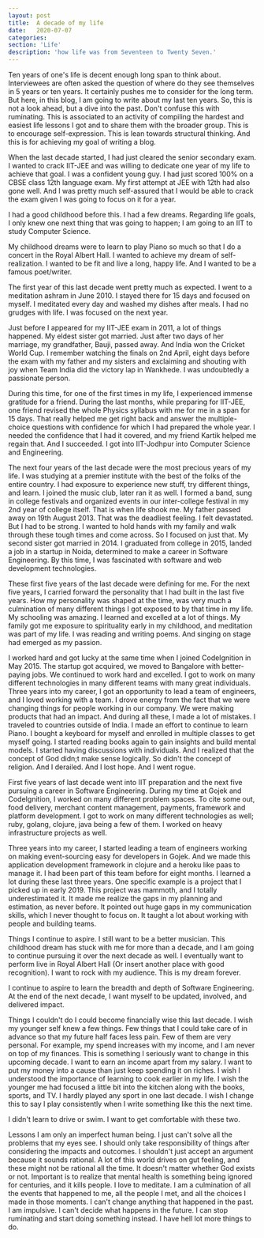 ```yaml
---
layout: post
title:  A decade of my life
date:   2020-07-07
categories:
section: 'Life'
description: 'how life was from Seventeen to Twenty Seven.'
---
```


Ten years of one's life is decent enough long span to think about. Interviewees are often asked the question of where do they see themselves in 5 years or ten years. It certainly pushes me to consider for the long term. But here, in this blog, I am going to write about my last ten years. So, this is not a look ahead, but a dive into the past. Don't confuse this with ruminating. This is associated to an activity of compiling the hardest and easiest life lessons I got and to share them with the broader group. This is to encourage self-expression. This is lean towards structural thinking. And this is for achieving my goal of writing a blog.

When the last decade started, I had just cleared the senior secondary exam. I wanted to crack IIT-JEE and was willing to dedicate one year of my life to achieve that goal. I was a confident young guy. I had just scored 100% on a CBSE class 12th language exam. My first attempt at JEE with 12th had also gone well. And I was pretty much self-assured that I would be able to crack the exam given I was going to focus on it for a year.

I had a good childhood before this. I had a few dreams. Regarding life goals, I only knew one next thing that was going to happen; I am going to an IIT to study Computer Science. 

My childhood dreams were to learn to play Piano so much so that I do a concert in the Royal Albert Hall. I wanted to achieve my dream of self-realization. I wanted to be fit and live a long, happy life. And I wanted to be a famous poet/writer.

The first year of this last decade went pretty much as expected. I went to a meditation ashram in June 2010. I stayed there for 15 days and focused on myself. I meditated every day and washed my dishes after meals. I had no grudges with life. I was focused on the next year.

Just before I appeared for my IIT-JEE exam in 2011, a lot of things happened. My eldest sister got married. Just after two days of her marriage, my grandfather, Bauji, passed away. And India won the Cricket World Cup. I remember watching the finals on 2nd April, eight days before the exam with my father and my sisters and exclaiming and shouting with joy when Team India did the victory lap in Wankhede. I was undoubtedly a passionate person.

During this time, for one of the first times in my life, I experienced immense gratitude for a friend. During the last months, while preparing for  IIT-JEE, one friend revised the whole Physics syllabus with me for me in a span for 15 days. That really helped me get right back and answer the multiple-choice questions with confidence for which I had prepared the whole year. I needed the confidence that I had it covered, and my friend Kartik helped me regain that. And I succeeded. I got into IIT-Jodhpur into Computer Science and Engineering.

The next four years of the last decade were the most precious years of my life. I was studying at a premier institute with the best of the folks of the entire country. I had exposure to experience new stuff, try different things, and learn. I joined the music club, later ran it as well. I formed a band, sung in college festivals and organized events in our inter-college festival in my 2nd year of college itself. That is when life shook me. My father passed away on 19th August 2013. That was the deadliest feeling. I felt devastated. But I had to be strong. I wanted to hold hands with my family and walk through these tough times and come across. So I focused on just that. My second sister got married in 2014. I graduated from college in 2015, landed a job in a startup in Noida, determined to make a career in Software Engineering. By this time, I was fascinated with software and web development technologies.

These first five years of the last decade were defining for me. For the next five years, I carried forward the personality that I had built in the last five years. How my personality was shaped at the time, was very much a culmination of many different things I got exposed to by that time in my life. My schooling was amazing. I learned and excelled at a lot of things. My family got me exposure to spirituality early in my childhood, and meditation was part of my life. I was reading and writing poems. And singing on stage had emerged as my passion.

I worked hard and got lucky at the same time when I joined CodeIgnition in May 2015. The startup got acquired, we moved to Bangalore with better-paying jobs. We continued to work hard and excelled. I got to work on many different technologies in many different teams with many great individuals. Three years into my career, I got an opportunity to lead a team of engineers, and I loved working with a team. I drove energy from the fact that we were changing things for people working in our company. We were making products that had an impact. And during all these, I made a lot of mistakes. I traveled to countries outside of India. I made an effort to continue to learn Piano. I bought a keyboard for myself and enrolled in multiple classes to get myself going. I started reading books again to gain insights and build mental models. I started having discussions with individuals. And I realized that the concept of God didn;t make sense logically. So didn't the concept of religion. And I derailed. And I lost hope. And I went rogue.

First five years of last decade went into IIT preparation and the next five pursuing a career in Software Engineering. During my time at Gojek and CodeIgnition, I worked on many different problem spaces. To cite some out, food delivery, merchant content management, payments, framework and platform development. I got to work on many different technologies as well; ruby, golang, clojure, java being a few of them. I worked on heavy infrastructure projects as well.

Three years into my career, I started leading a team of engineers working on making event-sourcing easy for developers in Gojek. And we made this application development framework in clojure and a heroku like paas to manage it. I had been part of this team before for eight months. I learned a lot during these last three years. One specific example is a project that I picked up in early 2019. This project was mammoth, and I totally underestimated it. It made me realize the gaps in my planning and estimation, as never before. It pointed out huge gaps in my communication skills, which I never thought to focus on. It taught a lot about working with people and building teams.

Things I continue to aspire.
I still want to be a better musician. This childhood dream has stuck with me for more than a decade, and I am going to continue pursuing it over the next decade as well. I eventually want to perform live in Royal Albert Hall (Or insert another place with good recognition). I want to rock with my audience. This is my dream forever.

I continue to aspire to learn the breadth and depth of Software Engineering. At the end of the next decade, I want myself to be updated, involved, and delivered impact.

Things I couldn't do
I could become financially wise this last decade. I wish my younger self knew a few things. Few things that I could take care of in advance so that my future half faces less pain. Few of them are very personal. For example, my spend increases with my income, and I am never on top of my finances. This is something I seriously want to change in this upcoming decade. I want to earn an income apart from my salary. I want to put my money into a cause than just keep spending it on riches. 
I wish I understood the importance of learning to cook earlier in my life. I wish the younger me had focused a little bit into the kitchen along with the books, sports, and TV.
I hardly played any sport in one last decade. I wish I change this to say I play consistently when I write something like this the next time.


I didn't learn to drive or swim. I want to get comfortable with these two. 


Lessons
I am only an imperfect human being. I just can't solve all the problems that my eyes see. I should only take responsibility of things after considering the impacts and outcomes. I shouldn't just accept an argument because it sounds rational. A lot of this world drives on gut feeling, and these might not be rational all the time. It doesn't matter whether God exists or not. Important is to realize that mental health is something being ignored for centuries, and it kills people. I love to meditate. I am a culmination of all the events that happened to me, all the people I met, and all the choices I made in those moments. I can't change anything that happened in the past. I am impulsive. I can't decide what happens in the future. I can stop ruminating and start doing something instead. I have hell lot more things to do.


